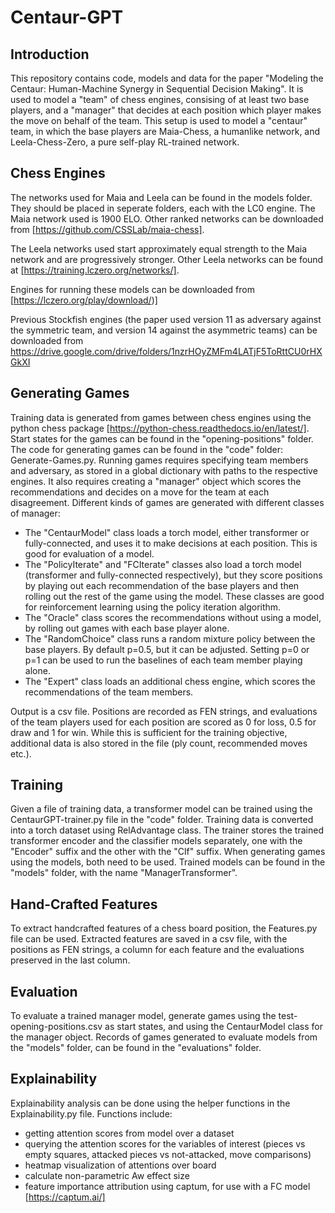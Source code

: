 # Centaur-GPT
## Introduction
This repository contains code, models and data for the paper "Modeling the Centaur: Human-Machine Synergy in Sequential Decision Making".
It is used to model a "team" of chess engines, consising of at least two base players, and a "manager" that decides at each position which player makes the move on behalf of the team. 
This setup is used to model a "centaur" team, in which the base players are Maia-Chess, a humanlike network, and Leela-Chess-Zero, a pure self-play RL-trained network.

## Chess Engines
The networks used for Maia and Leela can be found in the models folder. They should be placed in seperate folders, each with the LC0 engine.
The Maia network used is 1900 ELO. Other ranked networks can be downloaded from [https://github.com/CSSLab/maia-chess].


The Leela networks used start approximately equal strength to the Maia network and are progressively stronger. Other Leela networks can be found at [https://training.lczero.org/networks/].


Engines for running these models can be downloaded from [https://lczero.org/play/download/)]


Previous Stockfish engines (the paper used version 11 as adversary against the symmetric team, and version 14 against the asymmetric teams) can be downloaded from https://drive.google.com/drive/folders/1nzrHOyZMFm4LATjF5ToRttCU0rHXGkXI


## Generating Games
Training data is generated from games between chess engines using the python chess package [https://python-chess.readthedocs.io/en/latest/]. 
Start states for the games can be found in the "opening-positions" folder.
The code for generating games can be found in the "code" folder: Generate-Games.py.
Running games requires specifying team members and adversary, as stored in a global dictionary with paths to the respective engines.
It also requires creating a "manager" object which scores the recommendations and decides on a move for the team at each disagreement.
Different kinds of games are generated with different classes of manager:
- The "CentaurModel" class loads a torch model, either transformer or fully-connected, and uses it to make decisions at each position. This is good for evaluation of a model.
- The "PolicyIterate" and "FCIterate" classes also load a torch model (transformer and fully-connected respectively), but they score positions by playing out each recommendation of the base players and then rolling out the rest of the game using the model. These classes are good for reinforcement learning using the policy iteration algorithm.
- The "Oracle" class scores the recommendations without using a model, by rolling out games with each base player alone.
- The "RandomChoice" class runs a random mixture policy between the base players. By default p=0.5, but it can be adjusted. Setting p=0 or p=1 can be used to run the baselines of each team member playing alone.
- The "Expert" class loads an additional chess engine, which scores the recommendations of the team members.


Output is a csv file. Positions are recorded as FEN strings, and evaluations of the team players used for each position are scored as 0 for loss, 0.5 for draw and 1 for win. 
While this is sufficient for the training objective, additional data is also stored in the file (ply count, recommended moves etc.). 


## Training
Given a file of training data, a transformer model can be trained using the CentaurGPT-trainer.py file in the "code" folder.
Training data is converted into a torch dataset using RelAdvantage class.
The trainer stores the trained transformer encoder and the classifier models separately, one with the "Encoder" suffix and the other with the "Clf" suffix.
When generating games using the models, both need to be used.
Trained models can be found in the "models" folder, with the name "ManagerTransformer".


## Hand-Crafted Features
To extract handcrafted features of a chess board position, the Features.py file can be used.
Extracted features are saved in a csv file, with the positions as FEN strings, a column for each feature and the evaluations preserved in the last column.


## Evaluation
To evaluate a trained manager model, generate games using the test-opening-positions.csv as start states, and using the CentaurModel class for the manager object.
Records of games generated to evaluate models from the "models" folder, can be found in the "evaluations" folder.


## Explainability
Explainability analysis can be done using the helper functions in the Explainability.py file.
Functions include:
- getting attention scores from model over a dataset
- querying the attention scores for the variables of interest (pieces vs empty squares, attacked pieces vs not-attacked, move comparisons)
- heatmap visualization of attentions over board
- calculate non-parametric Aw effect size
- feature importance attribution using captum, for use with a FC model [https://captum.ai/]
